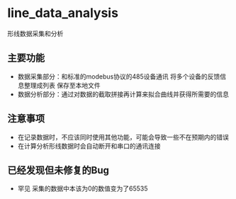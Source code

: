 # line_data_analysis #
形线数据采集和分析
## 主要功能
* 数据采集部分：和标准的modebus协议的485设备通讯 将多个设备的反馈信息整理成列表 保存至本地文件
* 数据分析部分：通过对数据的截取拼接再计算来拟合曲线并获得所需要的信息
## 注意事项
* 在记录数据时，不应该同时使用其他功能，可能会导致一些不在预期内的错误
* 在计算分析形线数据时会自动断开和串口的通讯连接
## 已经发现但未修复的Bug
* 罕见 采集的数据中本该为0的数值变为了65535
